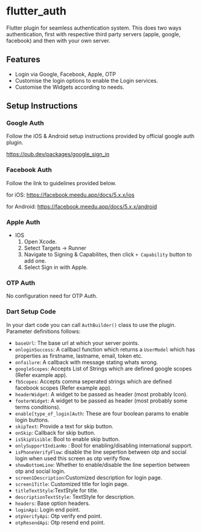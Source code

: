 # flutter_auth

Flutter plugin for seamless authentication system. This does two ways authentication, first with respective third party servers (apple, google, facebook) and then with your own server.

## Features

- Login via Google, Facebook, Apple, OTP
- Customise the login options to enable the Login services.
- Customise the Widgets according to needs.

## Setup Instructions

### Google Auth

Follow the iOS & Android setup instructions provided by official google auth plugin.

https://pub.dev/packages/google_sign_in

### Facebook Auth

Follow the link to guidelines provided below.

for iOS:
https://facebook.meedu.app/docs/5.x.x/ios

for Android:
https://facebook.meedu.app/docs/5.x.x/android

### Apple Auth

- IOS
  1. Open Xcode.
  2. Setect Targets -> Runner
  3. Navigate to Signing & Capabilites, then click `+ Capability` button to add one.
  4. Select Sign in with Apple.

### OTP Auth

No configuration need for OTP Auth.

### Dart Setup Code

In your dart code you can call `AuthBuilder()` class to use the plugin. Parameter definitions follows:

- `baseUrl`: The base url at which your server points.
- `onloginSuccess`: A callbacl function which returns a `UserModel` which has properties as firstname, lastname, email, token etc.
- `onfailure`: A callback with message stating whats wrong.
- `googleScopes`: Accepts List of Strings which are defined google scopes (Refer example app).
- `fbScopes`: Accepts comma seperated strings which are defined facebook scopes (Refer example app).
- `headerWidget`: A widget to be passed as header (most probably Icon).
- `footerWidget`: A widget to be passed as header (most probably some terms conditions).
- `enable[type_of_login]Auth`: These are four boolean params to enable login buttons.
- `skipText`: Provide a text for skip button.
- `onSkip`: Callback for skip button.
- `isSkipVisible`: Bool to enable skip button.
- `onlySupportIndianNo` : Bool for enabling/disabling international support.
- `isPhoneVerifyFlow`: disable the line sepertion between otp and social login when used this screen as otp verify flow.
- `showBottomLine`: Whether to enable/disable the line sepertion between otp and social login.
- `screen1Description`:Customized description for login page.
- `screen1Title`: Customized title for login page.
- `titleTextStyle`:TextStyle for title.
- `descriptionTextStyle`: TextStyle for description.
- `headers`: Base option headers.
- `loginApi`: Login end point.
- `otpVerifyApi`: Otp verify end point.
- `otpResendApi`: Otp resend end point.
